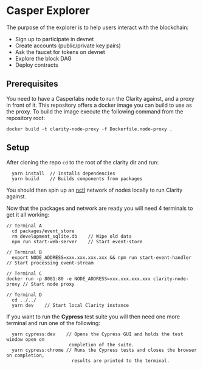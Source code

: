 # Casper Explorer

The purpose of the explorer is to help users interact with the blockchain:

- Sign up to participate in devnet
- Create accounts (public/private key pairs)
- Ask the faucet for tokens on devnet
- Explore the block DAG
- Deploy contracts

## Prerequisites

You need to have a Casperlabs node to run the Clarity against, and a proxy in front of it. This repository offers a docker image you can build to use as the proxy. To build the image execute the following command from the repository root:

```
docker build -t clarity-node-proxy -f Dockerfile.node-proxy .
```

## Setup

After cloning the repo `cd` to the root of the clarity dir and run:

```
  yarn install  // Installs dependencies
  yarn build    // Builds components from packages
```

You should then spin up an [nctl](https://github.com/CasperLabs/casper-node/tree/master/utils/nctl) network of nodes locally to run Clarity against.

Now that the packages and network are ready you will need 4 terminals to get it all working:

```
// Terminal A
  cd packages/event_store
  rm development_sqlite.db    // Wipe old data
  npm run start-web-server    // Start event-store

// Terminal B
  export NODE_ADDRESS=xxx.xxx.xxx.xxx && npm run start-event-handler // Start processing event-stream

// Terminal C
docker run -p 8081:80 -e NODE_ADDRESS=xxx.xxx.xxx.xxx clarity-node-proxy // Start node proxy

// Terminal D
  cd ../../
  yarn dev    // Start local Clarity instance
```

If you want to run the **Cypress** test suite you will then need one more terminal and run one of the following:

```
  yarn cypress:dev    // Opens the Cypress GUI and holds the test window open on
                       completion of the suite.
  yarn cypress:chrome // Runs the Cypress tests and closes the browser on completion,
                        results are printed to the terminal.
```
